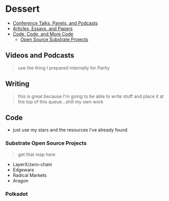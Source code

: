 # Dessert

* [Conference Talks, Panels, and Podcasts](#listen)
* [Articles, Essays, and Papers](#read)
* [Code, Code, and More Code](#code)
    * [Open Source Substrate Projects](#project)

## Videos and Podcasts <a name = "listen"><a>

> use the thing I prepared internally for Parity

## Writing <a name = "read"><a>

> this is great because I'm going to be able to write stuff and place it at the top of this queue...shill my own work

## Code <a name = "code"><a>

* just use my stars and the resources I've already found

### Substrate Open Source Projects <a name = "project"><a>
> get that map here

* LayerX/zero-chain
* Edgeware
* Radical Markets
* Aragon

### Polkadot